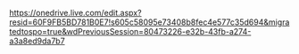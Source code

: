 https://onedrive.live.com/edit.aspx?resid=60F9FB5BD781B0E7!s605c58095e73408b8fec4e577c35d694&migratedtospo=true&wdPreviousSession=80473226-e32b-43fb-a274-a3a8ed9da7b7
